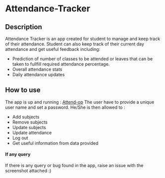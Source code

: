 # Attendance-Tracker
## Description
Attendance Tracker is an app created for student to manage and keep track of their attendance.
Student can also keep track of their current day attendance and get useful feedback including:
- Prediction of number of classes to be attended or leaves that can be taken to fullfill required attendance percentage.
- Overall attendance stats
- Daily attendance updates
## How to use
The app is up and running : [Attend-op](https://attend-op.herokuapp.com/)
The user have to provide a unique user name and set a password.
He/She is then allowed to :
- Add subjects
- Remove subjects
- Update subjects
- Update attendance
- Log out
- Get useful information from data provided
#### If any query
If there is any query or bug found in the app, raise an issue with the screenshot attached :)